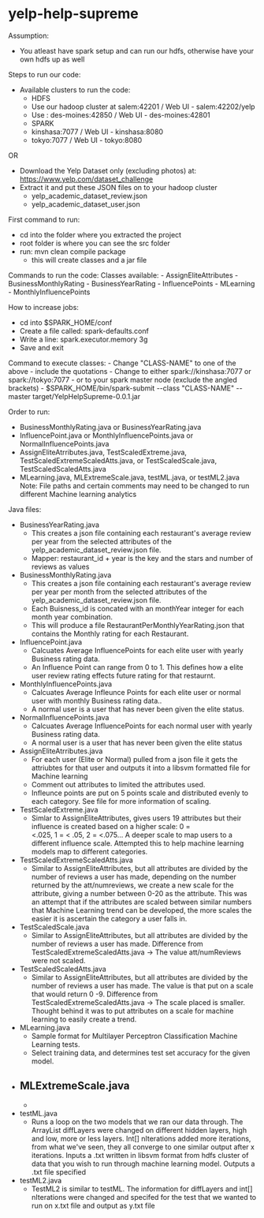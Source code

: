 # yelp-help-supreme

Assumption:
  - You atleast have spark setup and can run our hdfs, otherwise have your own hdfs up as well

Steps to run our code:
  - Available clusters to run the code:
    * HDFS
    - Use our hadoop cluster at salem:42201 / Web UI - salem:42202/yelp
    - Use : des-moines:42850 / Web UI - des-moines:42801
    * SPARK
    - kinshasa:7077 / Web UI - kinshasa:8080
    - tokyo:7077 / Web UI - tokyo:8080

  OR

  - Download the Yelp Dataset only (excluding photos) at: https://www.yelp.com/dataset_challenge
  - Extract it and put these JSON files on to your hadoop cluster
    - yelp_academic_dataset_review.json
    - yelp_academic_dataset_user.json

First command to run:
  - cd into the folder where you extracted the project
  - root folder is where you can see the src folder
  - run: mvn clean compile package
    - this will create classes and a jar file

Commands to run the code:
  Classes available:
    - AssignEliteAttributes
    - BusinessMonthlyRating
    - BusinessYearRating
    - InfluencePoints
    - MLearning
    - MonthlyInfluencePoints

How to increase jobs:
  - cd into $SPARK_HOME/conf
  - Create a file called: spark-defaults.conf
  - Write a line: spark.executor.memory 3g
  - Save and exit

Command to execute classes:
    - Change "CLASS-NAME" to one of the above
      - include the quotations
    - Change <SPARK-MASTER> to either spark://kinshasa:7077 or spark://tokyo:7077
      - or to your spark master node (exclude the angled brackets)
    - $SPARK_HOME/bin/spark-submit --class "CLASS-NAME" --master <SPARK-MASTER> target/YelpHelpSupreme-0.0.1.jar

Order to run: 
  - BusinessMonthlyRating.java or BusinessYearRating.java
  - InfluencePoint.java or MonthlyInfluencePoints.java or NormalInfluencePoints.java
  - AssignEliteAtrributes.java, TestScaledExtreme.java, TestScaledExtremeScaledAtts.java, or TestScaledScale.java, TestScaledScaledAtts.java
  - MLearning.java, MLExtremeScale.java, testML.java, or testML2.java
  Note: File paths and certain comments may need to be changed to run different Machine learning analytics
    
Java files:
  - BusinessYearRating.java
    - This creates a json file containing each restaurant's average review per year
      from the selected attributes of the yelp_academic_dataset_review.json file.
    - Mapper: restaurant_id + year is the key and the stars and number of reviews as values
  - BusinessMonthlyRating.java
    - This creates a json file containing each restaurant's average review per year per month
      from the selected attributes of the yelp_academic_dataset_review.json file.
    - Each Buisness_id is concated with an monthYear integer for each month year combination.
    - This will produce a file RestaurantPerMonthlyYearRating.json that contains the Monthly rating for each Restaurant.
  - InfluencePoint.java
    - Calcuates Average InfluencePoints for each elite user with yearly Business rating data.
    - An Influence Point can range from 0 to 1. This defines how a elite user review rating effects future rating for that restaurnt.
  - MonthlyInfluencePoints.java
    - Calcuates Average Infleunce Points for each elite user or normal user with monthly Business rating data..
    - A normal user is a user that has never been given the elite status.
  - NormalInfluencePoints.java
    - Calcuates Average InfluencePoints for each normal user with yearly Business rating data.
    - A normal user is a user that has never been given the elite status
  - AssignEliteAtrributes.java
    - For each user (Elite or Normal) pulled from a json file it gets the attriubtes for that user and outputs it into a libsvm formatted file for Machine learning
    - Comment out attributes to limited the attributes used.
    - Infleunce points are put on 5 points scale and distributed evenly to each category. See file for more information of scaling.
  - TestScaledExtreme.java
    - Simlar to AssignEliteAttributes, gives users 19 attributes but their influence is created based on a higher scale: 0 =     
    <.025, 1 = < .05, 2 = <.075... A deeper scale to map users to a different influence scale. Attempted this to help machine 
    learning models map to different categories.
  - TestScaledExtremeScaledAtts.java
    - Similar to AssignEliteAttributes, but all attributes are divided by the number of reviews a user has made, depending on the 
    number returned by the att/numreviews, we create a new scale for the attribute, giving a number between 0-20 as the 
    attribute. This was an attempt that if the attributes are scaled between similar numbers that Machine Learning trend can be 
    developed, the more scales the easier it is ascertain the category a user falls in.
  - TestScaledScale.java
    - Similar to AssignEliteAttributes, but all attributes are divided by the number of reviews a user has made. Difference from 
    TestScaledExtremeScaledAtts.java -> The value att/numReviews were not scaled. 
  - TestScaledScaledAtts.java
    - Similar to AssignEliteAttributes, but all attributes are divided by the number of reviews a user has made. The value is that 
    put on a scale that would return 0 -9. Difference from TestScaledExtremeScaledAtts.java -> The scale placed is smaller. 
    Thought behind it was to put attributes on a scale for machine learning to easily create a trend.
  - MLearning.java
    - Sample format for Multilayer Perceptron Classification Machine Learning tests.
    - Select training data, and determines test set accuracy for the given model.
  - MLExtremeScale.java
    -
    -
  - testML.java
    - Runs a loop on the two models that we ran our data through. The ArrayList diffLayers were changed on different hidden layers, high and low, more or less layers. Int[] nIterations added more iterations, from what we've seen, they all converge to one similar output after x iterations. Inputs a .txt written in libsvm format from hdfs cluster of data that you wish to run through machine learning model. Outputs a .txt file specified
  - testML2.java
    - TestML2 is similar to testML. The information for diffLayers and int[] nIterations were changed and specifed for the test that we wanted to run on x.txt file and output as y.txt file
